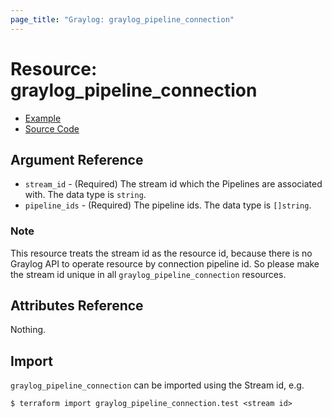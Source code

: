 ```yaml
---
page_title: "Graylog: graylog_pipeline_connection"
---
```


# Resource: graylog_pipeline_connection

* [Example](https://github.com/terraform-provider-graylog/terraform-provider-graylog/blob/master/examples/v0.12/pipeline.tf)
* [Source Code](https://github.com/terraform-provider-graylog/terraform-provider-graylog/blob/master/graylog/resource/system/pipeline/connection/resource.go)

## Argument Reference

* `stream_id` - (Required) The stream id which the Pipelines are associated with. The data type is `string`.
* `pipeline_ids` - (Required) The pipeline ids. The data type is `[]string`.

### Note

This resource treats the stream id as the resource id,
because there is no Graylog API to operate resource by connection pipeline id.
So please make the stream id unique in all `graylog_pipeline_connection` resources.

## Attributes Reference

Nothing.

## Import

`graylog_pipeline_connection` can be imported using the Stream id, e.g.

```console
$ terraform import graylog_pipeline_connection.test <stream id>
```
